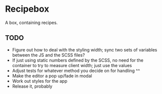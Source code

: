 # Recipebox
A box, containing recipes.

## TODO
* Figure out how to deal with the styling width; sync two sets of variables between the JS and the SCSS files?
* If just using static numbers defined by the SCSS, no need for the container to try to measure client width; just use the values
* Adjust tests for whatever method you decide on for handling ^^
* Make the editor a pop up/fade in modal
* Work out styles for the app
* Release it, probably
